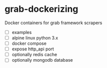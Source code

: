 # grab-dockerizing

Docker containers for grab framework scrapers

- [ ] examples
- [ ] alpine linux python 3.x
- [ ] docker compose
- [ ] expose http_api port
- [ ] optionally redis cache
- [ ] optionally mongodb database
